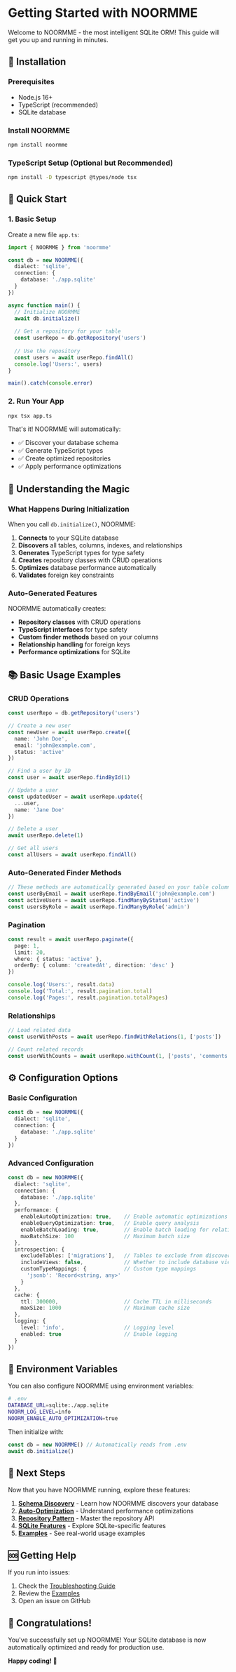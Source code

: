 # Getting Started with NOORMME

Welcome to NOORMME - the most intelligent SQLite ORM! This guide will get you up and running in minutes.

## 🚀 Installation

### Prerequisites
- Node.js 16+ 
- TypeScript (recommended)
- SQLite database

### Install NOORMME
```bash
npm install noormme
```

### TypeScript Setup (Optional but Recommended)
```bash
npm install -D typescript @types/node tsx
```

## 📝 Quick Start

### 1. Basic Setup
Create a new file `app.ts`:

```typescript
import { NOORMME } from 'noormme'

const db = new NOORMME({
  dialect: 'sqlite',
  connection: {
    database: './app.sqlite'
  }
})

async function main() {
  // Initialize NOORMME
  await db.initialize()
  
  // Get a repository for your table
  const userRepo = db.getRepository('users')
  
  // Use the repository
  const users = await userRepo.findAll()
  console.log('Users:', users)
}

main().catch(console.error)
```

### 2. Run Your App
```bash
npx tsx app.ts
```

That's it! NOORMME will automatically:
- ✅ Discover your database schema
- ✅ Generate TypeScript types
- ✅ Create optimized repositories
- ✅ Apply performance optimizations

## 🎯 Understanding the Magic

### What Happens During Initialization

When you call `db.initialize()`, NOORMME:

1. **Connects** to your SQLite database
2. **Discovers** all tables, columns, indexes, and relationships
3. **Generates** TypeScript types for type safety
4. **Creates** repository classes with CRUD operations
5. **Optimizes** database performance automatically
6. **Validates** foreign key constraints

### Auto-Generated Features

NOORMME automatically creates:

- **Repository classes** with CRUD operations
- **TypeScript interfaces** for type safety
- **Custom finder methods** based on your columns
- **Relationship handling** for foreign keys
- **Performance optimizations** for SQLite

## 📚 Basic Usage Examples

### CRUD Operations
```typescript
const userRepo = db.getRepository('users')

// Create a new user
const newUser = await userRepo.create({
  name: 'John Doe',
  email: 'john@example.com',
  status: 'active'
})

// Find a user by ID
const user = await userRepo.findById(1)

// Update a user
const updatedUser = await userRepo.update({
  ...user,
  name: 'Jane Doe'
})

// Delete a user
await userRepo.delete(1)

// Get all users
const allUsers = await userRepo.findAll()
```

### Auto-Generated Finder Methods
```typescript
// These methods are automatically generated based on your table columns
const userByEmail = await userRepo.findByEmail('john@example.com')
const activeUsers = await userRepo.findManyByStatus('active')
const usersByRole = await userRepo.findManyByRole('admin')
```

### Pagination
```typescript
const result = await userRepo.paginate({
  page: 1,
  limit: 20,
  where: { status: 'active' },
  orderBy: { column: 'createdAt', direction: 'desc' }
})

console.log('Users:', result.data)
console.log('Total:', result.pagination.total)
console.log('Pages:', result.pagination.totalPages)
```

### Relationships
```typescript
// Load related data
const userWithPosts = await userRepo.findWithRelations(1, ['posts'])

// Count related records
const userWithCounts = await userRepo.withCount(1, ['posts', 'comments'])
```

## ⚙️ Configuration Options

### Basic Configuration
```typescript
const db = new NOORMME({
  dialect: 'sqlite',
  connection: {
    database: './app.sqlite'
  }
})
```

### Advanced Configuration
```typescript
const db = new NOORMME({
  dialect: 'sqlite',
  connection: {
    database: './app.sqlite'
  },
  performance: {
    enableAutoOptimization: true,    // Enable automatic optimizations
    enableQueryOptimization: true,   // Enable query analysis
    enableBatchLoading: true,        // Enable batch loading for relationships
    maxBatchSize: 100                // Maximum batch size
  },
  introspection: {
    excludeTables: ['migrations'],   // Tables to exclude from discovery
    includeViews: false,             // Whether to include database views
    customTypeMappings: {            // Custom type mappings
      'jsonb': 'Record<string, any>'
    }
  },
  cache: {
    ttl: 300000,                     // Cache TTL in milliseconds
    maxSize: 1000                    // Maximum cache size
  },
  logging: {
    level: 'info',                   // Logging level
    enabled: true                    // Enable logging
  }
})
```

## 🔧 Environment Variables

You can also configure NOORMME using environment variables:

```bash
# .env
DATABASE_URL=sqlite:./app.sqlite
NOORM_LOG_LEVEL=info
NOORM_ENABLE_AUTO_OPTIMIZATION=true
```

Then initialize with:
```typescript
const db = new NOORMME() // Automatically reads from .env
await db.initialize()
```

## 🎯 Next Steps

Now that you have NOORMME running, explore these features:

1. **[Schema Discovery](schema-discovery.md)** - Learn how NOORMME discovers your database
2. **[Auto-Optimization](auto-optimization.md)** - Understand performance optimizations
3. **[Repository Pattern](repository-pattern.md)** - Master the repository API
4. **[SQLite Features](sqlite-features.md)** - Explore SQLite-specific features
5. **[Examples](../examples/)** - See real-world usage examples

## 🆘 Getting Help

If you run into issues:

1. Check the [Troubleshooting Guide](troubleshooting.md)
2. Review the [Examples](../examples/)
3. Open an issue on GitHub

## 🎉 Congratulations!

You've successfully set up NOORMME! Your SQLite database is now automatically optimized and ready for production use.

**Happy coding! 🚀**
